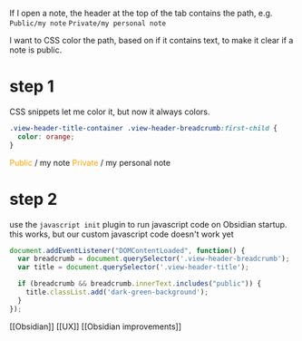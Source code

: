 If I open a note, the header at the top of the tab contains the path, e.g.
`Public/my note`
`Private/my personal note`

I want to CSS color the path, based on if it contains text, to make it clear if a note is public.

# step 1

CSS snippets let me color it, but now it always colors.
```CSS
.view-header-title-container .view-header-breadcrumb:first-child {
  color: orange;
}
```

<font color="orange"> Public </font> / my note
<font color="orange"> Private </font> / my personal note

# step 2
use the `javascript init` plugin to run javascript code on Obsidian startup.
this works, but our custom javascript code doesn't work yet

```javascript
document.addEventListener("DOMContentLoaded", function() {
  var breadcrumb = document.querySelector('.view-header-breadcrumb');
  var title = document.querySelector('.view-header-title');

  if (breadcrumb && breadcrumb.innerText.includes("public")) {
    title.classList.add('dark-green-background');
  }
});
```


[[Obsidian]]
[[UX]]
[[Obsidian improvements]]